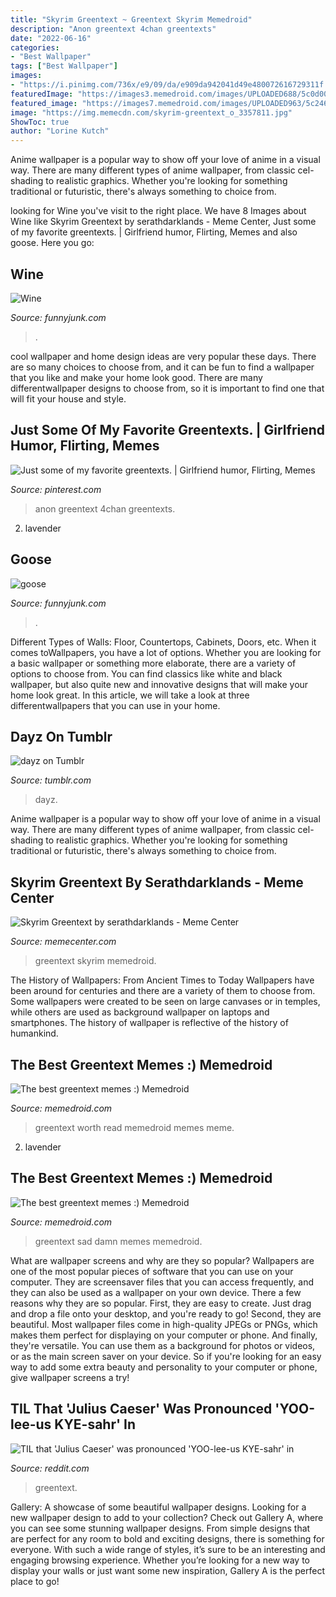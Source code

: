 ```yaml
---
title: "Skyrim Greentext ~ Greentext Skyrim Memedroid"
description: "Anon greentext 4chan greentexts"
date: "2022-06-16"
categories:
- "Best Wallpaper"
tags: ["Best Wallpaper"]
images:
- "https://i.pinimg.com/736x/e9/09/da/e909da942041d49e480072616729311f.jpg"
featuredImage: "https://images3.memedroid.com/images/UPLOADED688/5c0d000fc5951.jpeg"
featured_image: "https://images7.memedroid.com/images/UPLOADED963/5c24626d2547c.jpeg"
image: "https://img.memecdn.com/skyrim-greentext_o_3357811.jpg"
ShowToc: true
author: "Lorine Kutch"
---
```



Anime wallpaper is a popular way to show off your love of anime in a visual way. There are many different types of anime wallpaper, from classic cel-shading to realistic graphics. Whether you're looking for something traditional or futuristic, there's always something to choice from.

	

		
looking for Wine you've visit to the right place. We have 8 Images about Wine like Skyrim Greentext by serathdarklands - Meme Center, Just some of my favorite greentexts. | Girlfriend humor, Flirting, Memes and also goose. Here you go:
		
    
## Wine

<img loading=lazy src="https://hg1.funnyjunk.com/pictures/Wine+trigger+small+drink+with+the+wine+gob+mentionlist+zugzug_281207_7990897.jpg" onerror="this.onerror=null;this.src='https://tse3.mm.bing.net/th?id=OIP.KBIH6QaIPXGyYpgpfO1AigHaLG&amp;pid=15.1';" alt="Wine">

_Source: funnyjunk.com_

>. 

	

cool wallpaper and home design ideas are very popular these days. There are so many choices to choose from, and it can be fun to find a wallpaper that you like and make your home look good. There are many differentwallpaper designs to choose from, so it is important to find one that will fit your house and style.

    
## Just Some Of My Favorite Greentexts. | Girlfriend Humor, Flirting, Memes

<img loading=lazy src="https://i.pinimg.com/736x/e9/09/da/e909da942041d49e480072616729311f.jpg" onerror="this.onerror=null;this.src='https://tse1.mm.bing.net/th?id=OIP.XP1eagjzG3zNy9QOdXQ9PgHaFT&amp;pid=15.1';" alt="Just some of my favorite greentexts. | Girlfriend humor, Flirting, Memes">

_Source: pinterest.com_

>anon greentext 4chan greentexts. 

	

2. lavender 

    
## Goose

<img loading=lazy src="https://loginportal.funnyjunk.com/pictures/Goose_2be1e7_7327579.jpg" onerror="this.onerror=null;this.src='https://tse2.mm.bing.net/th?id=OIP.K-HnYDNytj_BaE6fp24u4wHaG-&amp;pid=15.1';" alt="goose">

_Source: funnyjunk.com_

>. 

	

Different Types of Walls: Floor, Countertops, Cabinets, Doors, etc.
When it comes toWallpapers, you have a lot of options. Whether you are looking for a basic wallpaper or something more elaborate, there are a variety of options to choose from. You can find classics like white and black wallpaper, but also quite new and innovative designs that will make your home look great. In this article, we will take a look at three differentwallpapers that you can use in your home.

    
## Dayz On Tumblr

<img loading=lazy src="https://78.media.tumblr.com/0dc5aba759c82a1374323590b7d6dc9c/tumblr_opn05cVCwt1qz5q5lo1_400.gif" onerror="this.onerror=null;this.src='https://tse4.mm.bing.net/th?id=OIP.-W0AG9ixQlcKYhJGXKFljwAAAA&amp;pid=15.1';" alt="dayz on Tumblr">

_Source: tumblr.com_

>dayz. 

	

Anime wallpaper is a popular way to show off your love of anime in a visual way. There are many different types of anime wallpaper, from classic cel-shading to realistic graphics. Whether you're looking for something traditional or futuristic, there's always something to choice from.

    
## Skyrim Greentext By Serathdarklands - Meme Center

<img loading=lazy src="https://img.memecdn.com/skyrim-greentext_o_3357811.jpg" onerror="this.onerror=null;this.src='https://tse2.mm.bing.net/th?id=OIP.4nf-09iEUy98FnRY-IjiuwHaLK&amp;pid=15.1';" alt="Skyrim Greentext by serathdarklands - Meme Center">

_Source: memecenter.com_

>greentext skyrim memedroid. 

	

The History of Wallpapers: From Ancient Times to Today
Wallpapers have been around for centuries and there are a variety of them to choose from. Some wallpapers were created to be seen on large canvases or in temples, while others are used as background wallpaper on laptops and smartphones. The history of wallpaper is reflective of the history of humankind.

    
## The Best Greentext Memes :) Memedroid

<img loading=lazy src="https://images3.memedroid.com/images/UPLOADED688/5c0d000fc5951.jpeg" onerror="this.onerror=null;this.src='https://tse4.mm.bing.net/th?id=OIP.UiZF3k6luZ5OF_f-6kToSgHaGC&amp;pid=15.1';" alt="The best greentext memes :) Memedroid">

_Source: memedroid.com_

>greentext worth read memedroid memes meme. 

	

2. lavender 

    
## The Best Greentext Memes :) Memedroid

<img loading=lazy src="https://images7.memedroid.com/images/UPLOADED963/5c24626d2547c.jpeg" onerror="this.onerror=null;this.src='https://tse4.mm.bing.net/th?id=OIP.mMoJlia6N3rqX83BAEoMwgHaNh&amp;pid=15.1';" alt="The best greentext memes :) Memedroid">

_Source: memedroid.com_

>greentext sad damn memes memedroid. 

	

What are wallpaper screens and why are they so popular?
Wallpapers are one of the most popular pieces of software that you can use on your computer. They are screensaver files that you can access frequently, and they can also be used as a wallpaper on your own device. There a few reasons why they are so popular. First, they are easy to create. Just drag and drop a file onto your desktop, and you're ready to go! Second, they are beautiful. Most wallpaper files come in high-quality JPEGs or PNGs, which makes them perfect for displaying on your computer or phone. And finally, they're versatile. You can use them as a background for photos or videos, or as the main screen saver on your device. So if you're looking for an easy way to add some extra beauty and personality to your computer or phone, give wallpaper screens a try!

    
## TIL That &#039;Julius Caeser&#039; Was Pronounced &#039;YOO-lee-us KYE-sahr&#039; In

<img loading=lazy src="http://i.imgur.com/nv3B2g1.png" onerror="this.onerror=null;this.src='https://tse1.mm.bing.net/th?id=OIP.Jj_Ea9euKDh6AIRffAoEfwHaHS&amp;pid=15.1';" alt="TIL that &#039;Julius Caeser&#039; was pronounced &#039;YOO-lee-us KYE-sahr&#039; in">

_Source: reddit.com_

>greentext. 

	

Gallery: A showcase of some beautiful wallpaper designs.
Looking for a new wallpaper design to add to your collection? Check out Gallery A, where you can see some stunning wallpaper designs. From simple designs that are perfect for any room to bold and exciting designs, there is something for everyone. With such a wide range of styles, it’s sure to be an interesting and engaging browsing experience. Whether you’re looking for a new way to display your walls or just want some new inspiration, Gallery A is the perfect place to go!





	
	
